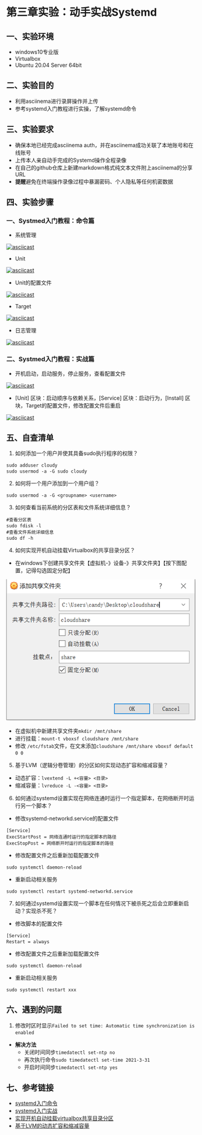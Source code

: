 # 第三章实验：动手实战Systemd
## **一、实验环境**
- windows10专业版
- Virtualbox
- Ubuntu 20.04 Server 64bit
## **二、实验目的**
- 利用asciinema进行录屏操作并上传
- 参考systemd入门教程进行实操，了解systemd命令
## **三、实验要求**
- 确保本地已经完成asciinema auth，并在asciinema成功关联了本地账号和在线账号
- 上传本人亲自动手完成的Systemd操作全程录像
- 在自己的github仓库上新建markdown格式纯文本文件附上asciinema的分享URL
- **提醒**避免在终端操作录像过程中暴漏密码、个人隐私等任何机密数据
## **四、实验步骤**
### 一、Systmed入门教程：命令篇
- 系统管理

[![asciicast](https://asciinema.org/a/6tCv8ACnfB7fHYGMVSF0HyQkq.svg)](https://asciinema.org/a/6tCv8ACnfB7fHYGMVSF0HyQkq)
- Unit

[![asciicast](https://asciinema.org/a/W5AdyvHDvqtw7hlmrYyErUqvZ.svg)](https://asciinema.org/a/W5AdyvHDvqtw7hlmrYyErUqvZ)
- Unit的配置文件

[![asciicast](https://asciinema.org/a/DdnhEx42kZSIUR5aWXATk3vbi.svg)](https://asciinema.org/a/DdnhEx42kZSIUR5aWXATk3vbi)
- Target

[![asciicast](https://asciinema.org/a/sTRxIsZtskiFCfx6W87buaD1V.svg)](https://asciinema.org/a/sTRxIsZtskiFCfx6W87buaD1V)
- 日志管理

[![asciicast](https://asciinema.org/a/DrD85jTZkz6cSraihswESD5Bs.svg)](https://asciinema.org/a/DrD85jTZkz6cSraihswESD5Bs)
### 二、Systmed入门教程：实战篇
- 开机启动，启动服务，停止服务，查看配置文件

[![asciicast](https://asciinema.org/a/IAhOxmB8NSLHWYVDXJY9nYHOX.svg)](https://asciinema.org/a/IAhOxmB8NSLHWYVDXJY9nYHOX)
-  [Unit] 区块：启动顺序与依赖关系，[Service] 区块：启动行为，[Install] 区块，Target的配置文件，修改配置文件后重启

[![asciicast](https://asciinema.org/a/dD7iQvzzykfBxBRjejQzHzB8k.svg)](https://asciinema.org/a/dD7iQvzzykfBxBRjejQzHzB8k)
## **五、自查清单**
1. 如何添加一个用户并使其具备sudo执行程序的权限？
```
sudo adduser cloudy
sudo usermod -a -G sudo cloudy
```
2. 如何将一个用户添加到一个用户组？
```
sudo usermod -a -G <groupname> <username>
```
3. 如何查看当前系统的分区表和文件系统详细信息？
```
#查看分区表
sudo fdisk -l
#查看文件系统详细信息
sudo df -h
```
4. 如何实现开机自动挂载Virtualbox的共享目录分区？
- 在windows下创建共享文件夹【虚拟机-》设备-》共享文件夹】【按下图配置，记得勾选固定分配】

![share](img/share.PNG)

- 在虚拟机中新建共享文件夹``mkdir /mnt/share``
- 进行挂载：``mount-t vboxsf cloudshare /mnt/share``
- 修改 ``/etc/fstab``文件，在文末添加``cloudshare /mnt/share vboxsf default 0 0``
5. 基于LVM（逻辑分卷管理）的分区如何实现动态扩容和缩减容量？
- 动态扩容：``lvextend -L +<容量> <目录>``
- 缩减容量：``lvreduce -L -<容量> <目录>``
6. 如何通过systemd设置实现在网络连通时运行一个指定脚本，在网络断开时运行另一个脚本？
- 修改systemd-networkd.service的配置文件
```
[Service]
ExecStartPost = 网络连通时运行的指定脚本的路径
ExecStopPost = 网络断开时运行的指定脚本的路径
```
- 修改配置文件之后重新加载配置文件
```
sudo systemctl daemon-reload
```
- 重新启动相关服务
```
sudo systemctl restart systemd-networkd.service
```
7. 如何通过systemd设置实现一个脚本在任何情况下被杀死之后会立即重新启动？实现杀不死？
- 修改脚本的配置文件
```
[Service]
Restart = always
```
- 修改配置文件之后重新加载配置文件
```
sudo systemctl daemon-reload
```
- 重新启动相关服务
```
sudo systemctl restart xxx
```
## **六、遇到的问题**
1. 修改时区时显示``Failed to set time: Automatic time synchronization is enabled``
- **解决方法**
    - 关闭时间同步``timedatectl set-ntp no``
    - 再次执行命令``sudo timedatectl set-time 2021-3-31``
    - 开启时间同步``timedatectl set-ntp yes``
## **七、参考链接**
- [systemd入门命令](http://www.ruanyifeng.com/blog/2016/03/systemd-tutorial-commands.html)
- [systemd入门实战](http://www.ruanyifeng.com/blog/2016/03/systemd-tutorial-part-two.html)
- [实现开机自动挂载virtualbox共享目录分区](https://blog.csdn.net/jiangdan_lili/article/details/110003759)
- [基于LVM的动态扩容和缩减容量](https://blog.csdn.net/seteor/article/details/6708025/)